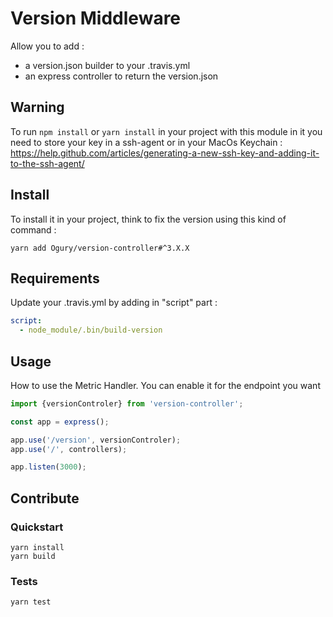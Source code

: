 # Version Middleware

Allow you to add :

- a version.json builder to your .travis.yml
- an express controller to return the version.json

## Warning

To run `npm install` or `yarn install` in your project with this module in it you need to store your key in a ssh-agent or in your MacOs Keychain : https://help.github.com/articles/generating-a-new-ssh-key-and-adding-it-to-the-ssh-agent/

## Install

To install it in your project, think to fix the version using this kind of command :

```
yarn add Ogury/version-controller#^3.X.X
```

## Requirements

Update your .travis.yml by adding in "script" part :

```yaml
script:
  - node_module/.bin/build-version
```

## Usage

How to use the Metric Handler. You can enable it for the endpoint you want

```javascript
import {versionControler} from 'version-controller';

const app = express();

app.use('/version', versionControler);
app.use('/', controllers);

app.listen(3000);
```

## Contribute

### Quickstart

```
yarn install
yarn build
```

### Tests

```
yarn test
```
